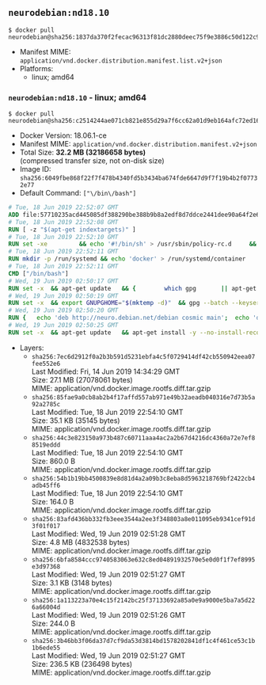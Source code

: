 ## `neurodebian:nd18.10`

```console
$ docker pull neurodebian@sha256:1837da370f2fecac96313f81dc2880deec75f9e3886c50d122c98374f81d337a
```

-	Manifest MIME: `application/vnd.docker.distribution.manifest.list.v2+json`
-	Platforms:
	-	linux; amd64

### `neurodebian:nd18.10` - linux; amd64

```console
$ docker pull neurodebian@sha256:c2514244ae071cb821e855d29a7f6cc62a01d9eb164afc72ed16410bcb5a1613
```

-	Docker Version: 18.06.1-ce
-	Manifest MIME: `application/vnd.docker.distribution.manifest.v2+json`
-	Total Size: **32.2 MB (32186658 bytes)**  
	(compressed transfer size, not on-disk size)
-	Image ID: `sha256:6049fbe868f22f7f478b4340fd5b3434ba674fde6647d9f7f19b4b2f07732e77`
-	Default Command: `["\/bin\/bash"]`

```dockerfile
# Tue, 18 Jun 2019 22:52:07 GMT
ADD file:57710235acd445085df388290be388b9b8a2edf8d7ddce2441dee90a64f2e606 in / 
# Tue, 18 Jun 2019 22:52:08 GMT
RUN [ -z "$(apt-get indextargets)" ]
# Tue, 18 Jun 2019 22:52:10 GMT
RUN set -xe 		&& echo '#!/bin/sh' > /usr/sbin/policy-rc.d 	&& echo 'exit 101' >> /usr/sbin/policy-rc.d 	&& chmod +x /usr/sbin/policy-rc.d 		&& dpkg-divert --local --rename --add /sbin/initctl 	&& cp -a /usr/sbin/policy-rc.d /sbin/initctl 	&& sed -i 's/^exit.*/exit 0/' /sbin/initctl 		&& echo 'force-unsafe-io' > /etc/dpkg/dpkg.cfg.d/docker-apt-speedup 		&& echo 'DPkg::Post-Invoke { "rm -f /var/cache/apt/archives/*.deb /var/cache/apt/archives/partial/*.deb /var/cache/apt/*.bin || true"; };' > /etc/apt/apt.conf.d/docker-clean 	&& echo 'APT::Update::Post-Invoke { "rm -f /var/cache/apt/archives/*.deb /var/cache/apt/archives/partial/*.deb /var/cache/apt/*.bin || true"; };' >> /etc/apt/apt.conf.d/docker-clean 	&& echo 'Dir::Cache::pkgcache ""; Dir::Cache::srcpkgcache "";' >> /etc/apt/apt.conf.d/docker-clean 		&& echo 'Acquire::Languages "none";' > /etc/apt/apt.conf.d/docker-no-languages 		&& echo 'Acquire::GzipIndexes "true"; Acquire::CompressionTypes::Order:: "gz";' > /etc/apt/apt.conf.d/docker-gzip-indexes 		&& echo 'Apt::AutoRemove::SuggestsImportant "false";' > /etc/apt/apt.conf.d/docker-autoremove-suggests
# Tue, 18 Jun 2019 22:52:11 GMT
RUN mkdir -p /run/systemd && echo 'docker' > /run/systemd/container
# Tue, 18 Jun 2019 22:52:11 GMT
CMD ["/bin/bash"]
# Wed, 19 Jun 2019 02:50:17 GMT
RUN set -x 	&& apt-get update 	&& { 		which gpg 		|| apt-get install -y --no-install-recommends gnupg 	; } 	&& { 		gpg --version | grep -q '^gpg (GnuPG) 1\.' 		|| apt-get install -y --no-install-recommends dirmngr 	; } 	&& rm -rf /var/lib/apt/lists/*
# Wed, 19 Jun 2019 02:50:19 GMT
RUN set -x 	&& export GNUPGHOME="$(mktemp -d)" 	&& gpg --batch --keyserver ha.pool.sks-keyservers.net --recv-keys DD95CC430502E37EF840ACEEA5D32F012649A5A9 	&& gpg --batch --export DD95CC430502E37EF840ACEEA5D32F012649A5A9 > /etc/apt/trusted.gpg.d/neurodebian.gpg 	&& rm -rf "$GNUPGHOME" 	&& apt-key list | grep neurodebian
# Wed, 19 Jun 2019 02:50:20 GMT
RUN { 	echo 'deb http://neuro.debian.net/debian cosmic main'; 	echo 'deb http://neuro.debian.net/debian data main'; 	echo '#deb-src http://neuro.debian.net/debian-devel cosmic main'; } > /etc/apt/sources.list.d/neurodebian.sources.list
# Wed, 19 Jun 2019 02:50:25 GMT
RUN set -x 	&& apt-get update 	&& apt-get install -y --no-install-recommends neurodebian-freeze eatmydata 	&& ln -s /usr/bin/eatmydata /usr/local/bin/apt-get 	&& rm -rf /var/lib/apt/lists/*
```

-	Layers:
	-	`sha256:7ec6d2912f0a2b3b591d5231ebfa4c5f0729414df42cb550942eea07fee552e6`  
		Last Modified: Fri, 14 Jun 2019 14:34:29 GMT  
		Size: 27.1 MB (27078061 bytes)  
		MIME: application/vnd.docker.image.rootfs.diff.tar.gzip
	-	`sha256:85fae9a0cb8ab2b4f17affd557ab971e49b32aeadb040316e7d73b5a92a2785c`  
		Last Modified: Tue, 18 Jun 2019 22:54:10 GMT  
		Size: 35.1 KB (35145 bytes)  
		MIME: application/vnd.docker.image.rootfs.diff.tar.gzip
	-	`sha256:44c3e823150a973b487c60711aaa4ac2a2b67d4216dc4360a72e7ef88519eddd`  
		Last Modified: Tue, 18 Jun 2019 22:54:10 GMT  
		Size: 860.0 B  
		MIME: application/vnd.docker.image.rootfs.diff.tar.gzip
	-	`sha256:54b1b19bb4500839e8d81d4a2a09b3c8eba8d5963218769bf2422cb4adb45ff6`  
		Last Modified: Tue, 18 Jun 2019 22:54:10 GMT  
		Size: 164.0 B  
		MIME: application/vnd.docker.image.rootfs.diff.tar.gzip
	-	`sha256:83afd436bb332fb3eee3544a2ee3f348803a8e011095eb9341cef91d3f01f017`  
		Last Modified: Wed, 19 Jun 2019 02:51:28 GMT  
		Size: 4.8 MB (4832538 bytes)  
		MIME: application/vnd.docker.image.rootfs.diff.tar.gzip
	-	`sha256:6bfa8584ccc9740583063e632c8ed04891932570e5e0d0f1f7ef8995e3d97368`  
		Last Modified: Wed, 19 Jun 2019 02:51:27 GMT  
		Size: 3.1 KB (3148 bytes)  
		MIME: application/vnd.docker.image.rootfs.diff.tar.gzip
	-	`sha256:1a113223a70e4c15f2142bc25f37133692a85a0e9a9000e5ba7a5d226a66004d`  
		Last Modified: Wed, 19 Jun 2019 02:51:26 GMT  
		Size: 244.0 B  
		MIME: application/vnd.docker.image.rootfs.diff.tar.gzip
	-	`sha256:3b46bb3f06da37d7cf9da53d3814bd1578202841df1c4f461ce53c1b1b6ede55`  
		Last Modified: Wed, 19 Jun 2019 02:51:27 GMT  
		Size: 236.5 KB (236498 bytes)  
		MIME: application/vnd.docker.image.rootfs.diff.tar.gzip
